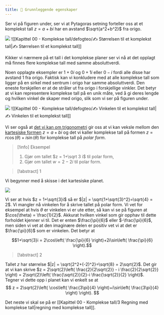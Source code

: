 ```yaml
---
title: 📄 Grunnleggende egenskaper
---
```

Ser vi på figuren under, ser vi at Pytagoras setning forteller oss at et komplekst tall $z = a+bi$ har en avstand $\sqrt{a^2+b^2}$ fra origo. 

![](Files/shapes%20at%2024-08-12%2014.13.06.svg)
![[Kapittel 00 - Komplekse tall/defogteo/✍️ Størrelsen til et komplekst tall|✍️ Størrelsen til et komplekst tall]]

Kikker vi nærmere på et tall i det komplekse planer ser vi nå at det opplagt må finnes flere komplekse tall med samme absoluttverdi. 

Noen opplagte eksempler er $1+0i$ og $0+1i$ eller $0-i$ fordi alle disse har avstand $1$ fra origo. Faktisk kan vi konkludere med at alle komplekse tall som ligger på en sirkel med sentrum i origo har samme absoluttverdi. Den eneste forskjellen er at de stråler ut fra origo i forskjellige vinkler. Det betyr at vi kan representere komplekse tall på en unik måte, ved å gi deres lengde og hvilken vinkel de skaper med origo, slik som vi ser på figuren under.

![](Files/shapes%20at%2024-08-12%2014.57.36.svg)
![[Kapittel 00 - Komplekse tall/defogteo/✍️ Vinkelen til et komplekst tall|✍️ Vinkelen til et komplekst tall]]

Vi ser også at [det vi kan om trigonometri](Kapittel%200%20-%20innledende%20kapittel/5.1%20Vinkelmål.md) gir oss at vi kan veksle mellom den [kartesiske formen](Kapittel%2000%20-%20Komplekse%20tall/1%20Komplekse%20tall.md) $z=a+bi$ og det vi kaller komplekse tall på formen $z = r\cos(\theta)+i\sin(\theta)$ for komplekse tall på *polar form*. 

> [!info] Eksempel 
> 1. Gjør om tallet $z = 1+\sqrt 3 i$ til polar form,
> 2. Gjør om tallet $w = 2-2i$ til polar form.

> [!abstract] 1

Vi begynner med å skisse i det kartesiske planet. 

![](Files/shapes%20at%2024-08-12%2015.11.07.svg)

Vi ser at hvis $z = 1+\sqrt{3}i$ så er $|z| = \sqrt{1+\sqrt{3}^2}=\sqrt{4} = 2$. Vi mangler nå vinkelen for å skrive tallet på polar form. Vi vet for eksempel at hvis $\theta$ er vinkelen vi er ute etter, så kan vi se på figuren at $\cos(\theta) = \frac{1}{2}$. Akkurat hvilken vinkel som gir opphav til dette forholdet kjenner vi til. Det er enten $\frac{\pi}{6}$ eller $-\frac{\pi}{6}$, men siden vi vet at den imaginære delen er positiv vet vi at det er $\frac{\pi}{6}$ som er vinkelen. Det betyr at 

$$1+\sqrt{3}i = 2\cos\left( \frac{\pi}{6} \right)+2i\sin\left( \frac{\pi}{6} \right).$$
> [!abstract] 2

Tallet $z$ har størrelse $|z| = \sqrt{2^2+(-2)^2}=\sqrt{8} = 2\sqrt{2}$. Det gir at vi kan skrive $z = 2\sqrt{2}\left( \frac{2}{2\sqrt{2}} - i \frac{2}{2\sqrt{2}}  \right) = 2\sqrt{2}\left( \frac{\sqrt{2}}{2}-i \frac{\sqrt{2}}{2} \right)$. Tegner vi dette opp i planet kan vi enkelt se at
$$
z = 2\sqrt{2}\left( \cos\left( \frac{3\pi}{4} \right)+i\sin\left( \frac{3\pi}{4} \right) \right).
$$

Det neste vi skal se på er [[Kapittel 00 - Komplekse tall/3 Regning med komplekse tall|regning med komplekse tall]].